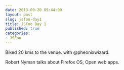 ```yaml
---
date: 2013-09-20 09:44:00
layout: post
slug: jsfoo-day1
title: JSFoo Day 1
published: true
categories:
- JSFoo
---
```


Biked 20 kms to the venue. with @pheonixwizard.

Robert Nyman talks about Firefox OS, Open web apps.